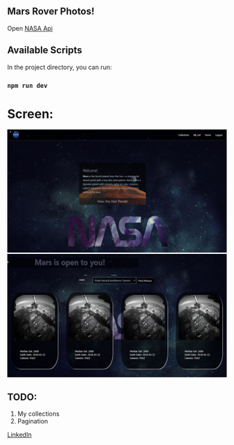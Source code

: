 ## Mars Rover Photos! 
 
Open [NASA Api](http://api.nasa.gov/) 

## Available Scripts

In the project directory, you can run:

### `npm run dev`

# Screen:

![](client/src/images/homescreen.png)
![](client/src/images/collectionsscreen.png)

## TODO:

1. My collections
2. Pagination

[LinkedIn](https://www.linkedin.com/in/olha-kostiv-84918421a/)

